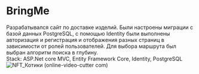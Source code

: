 # BringMe
Разрабатывался сайт по доставке изделий. Были настроены миграции с базой данных PostgreSQL, с помощью Identity были выполнены авторизация и регистрация и отображения разных страниц в зависимости от ролей пользователей. Для выбора маршрута был выбран алгоритм поиска в глубину.<br>
 Stack: ASP.Net core MVC, Entity Framework Core,  Identity, PostgreSQL
<br>
![NFT_Котики (online-video-cutter com)](https://github.com/Opilochka/BringMe/assets/105925166/3baaccee-8437-4488-b418-5b0f7528aa76)
<br>
